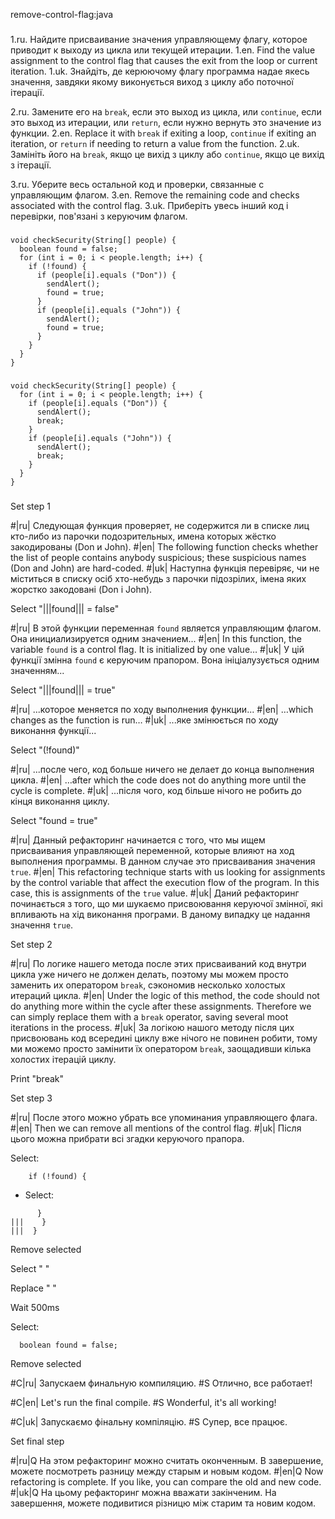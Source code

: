 remove-control-flag:java

###

1.ru. Найдите присваивание значения управляющему флагу, которое приводит к выходу из цикла или текущей итерации.
1.en. Find the value assignment to the control flag that causes the exit from the loop or current iteration.
1.uk. Знайдіть, де керюючому флагу программа надае якесь значення, завдяки якому виконується виход з циклу або поточної ітерації.

2.ru. Замените его на <code>break</code>, если это выход из цикла, или <code>continue</code>, если это выход из итерации, или <code>return</code>, если нужно вернуть это значение из функции.
2.en. Replace it with <code>break</code> if exiting a loop, <code>continue</code> if exiting an iteration, or <code>return</code> if needing to return a value from the function.
2.uk. Замініть його на <code>break</code>, якщо це вихід з циклу або <code>continue</code>, якщо це вихід з ітерації.

3.ru. Уберите весь остальной код и проверки, связанные с управляющим флагом.
3.en. Remove the remaining code and checks associated with the control flag.
3.uk. Приберіть увесь інший код і перевірки, пов'язані з керуючим флагом.



###

```
void checkSecurity(String[] people) {
  boolean found = false;
  for (int i = 0; i < people.length; i++) {
    if (!found) {
      if (people[i].equals ("Don")) {
        sendAlert();
        found = true;
      }
      if (people[i].equals ("John")) {
        sendAlert();
        found = true;
      }
    }
  }
}
```

###

```
void checkSecurity(String[] people) {
  for (int i = 0; i < people.length; i++) {
    if (people[i].equals ("Don")) {
      sendAlert();
      break;
    }
    if (people[i].equals ("John")) {
      sendAlert();
      break;
    }
  }
}
```

###

Set step 1

#|ru| Следующая функция проверяет, не содержится ли в списке лиц кто-либо из парочки подозрительных, имена которых жёстко закодированы (Don и John).
#|en| The following function checks whether the list of people contains anybody suspicious; these suspicious names (Don and John) are hard-coded.
#|uk| Наступна функція перевіряє, чи не міститься в списку осіб хто-небудь з парочки підозрілих, імена яких жорстко закодовані (Don і John).

Select "|||found||| = false"

#|ru| В этой функции переменная <code>found</code> является управляющим флагом. Она инициализируется одним значением...
#|en| In this function, the variable <code>found</code> is a control flag. It is initialized by one value…
#|uk| У цій функції змінна <code>found</code> є керуючим прапором. Вона ініціалузується одним значенням...

Select "|||found||| = true"

#|ru| ...которое меняется по ходу выполнения функции...
#|en| …which changes as the function is run…
#|uk| ...яке змінюється по ходу виконання функції...

Select "(!found)"

#|ru| ...после чего, код больше ничего не делает до конца выполнения цикла.
#|en| …after which the code does not do anything more until the cycle is complete.
#|uk| ...після чого, код більше нічого не робить до кінця виконання циклу.

Select "found = true"

#|ru| Данный рефакторинг начинается с того, что мы ищем присваивания управляющей переменной, которые влияют на ход выполнения программы. В данном случае это присваивания значения <code>true</code>.
#|en| This refactoring technique starts with us looking for assignments by the control variable that affect the execution flow of the program. In this case, this is assignments of the <code>true</code> value.
#|uk| Даний рефакторинг починається з того, що ми шукаємо присвоювання керуючої змінної, які впливають на хід виконання програми. В даному випадку це надання значення <code>true</code>.

Set step 2

#|ru| По логике нашего метода после этих присваиваний код внутри цикла уже ничего не должен делать, поэтому мы можем просто заменить их оператором <code>break</code>, сэкономив несколько холостых итераций цикла.
#|en| Under the logic of this method, the code should not do anything more within the cycle after these assignments. Therefore we can simply replace them with a <code>break</code> operator, saving several moot iterations in the process.
#|uk| За логікою нашого методу після цих присвоювань код всередині циклу вже нічого не повинен робити, тому ми можемо просто замінити їх оператором <code>break</code>, заощадивши кілька холостих ітерацій циклу.

Print "break"

Set step 3

#|ru| После этого можно убрать все упоминания управляющего флага.
#|en| Then we can remove all mentions of the control flag.
#|uk| Після цього можна прибрати всі згадки керуючого прапора.


Select:
```
    if (!found) {

```

+ Select:
```
      }
|||    }
|||  }
```

Remove selected

Select "      "

Replace "    "

Wait 500ms

Select:
```
  boolean found = false;

```

Remove selected

#C|ru| Запускаем финальную компиляцию.
#S Отлично, все работает!

#C|en| Let's run the final compile.
#S Wonderful, it's all working!

#C|uk| Запускаємо фінальну компіляцію.
#S Супер, все працює.

Set final step

#|ru|Q На этом рефакторинг можно считать оконченным. В завершение, можете посмотреть разницу между старым и новым кодом.
#|en|Q Now refactoring is complete. If you like, you can compare the old and new code.
#|uk|Q На цьому рефакторинг можна вважати закінченим. На завершення, можете подивитися різницю між старим та новим кодом.
